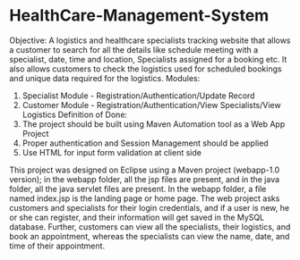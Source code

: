# HealthCare-Management-System

Objective: A logistics and healthcare specialists tracking website that allows a customer to search for all the details like schedule meeting with a specialist, date, time and location, Specialists assigned for a booking etc. It also allows customers to check the logistics used for scheduled bookings and unique data required for the logistics.
Modules:
1. Specialist Module - Registration/Authentication/Update Record
2. Customer Module - Registration/Authentication/View Specialists/View Logistics
Definition of Done:
1. The project should be built using Maven Automation tool as a Web App Project
2. Proper authentication and Session Management should be applied
3. Use HTML for input form validation at client side

This project was designed on Eclipse using a Maven project (webapp-1.0 version); in the webapp folder, all the jsp files are present, and in the java folder, all the java servlet files are present. In the webapp folder, a file named index.jsp is the landing page or home page. The web project asks customers and specialists for their login credentials, and if a user is new, he or she can register, and their information will get saved in the MySQL database. Further, customers can view all the specialists, their logistics, and book an appointment, whereas the specialists can view the name, date, and time of their appointment.

